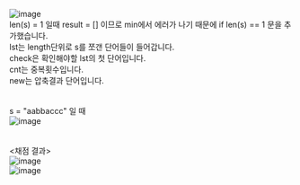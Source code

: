 ![image](https://user-images.githubusercontent.com/97713997/184935728-0bdf09f4-c171-49c4-acc3-847ec50e2964.png)
</br>
len(s) = 1 일때 result = [] 이므로 min에서 에러가 나기 때문에 if len(s) == 1 문을 추가했습니다.
</br>
lst는 length단위로 s를 쪼갠 단어들이 들어갑니다.
</br>
check은 확인해야할 lst의 첫 단어입니다.
</br>
cnt는 중복횟수입니다.
</br>
new는 압축결과 단어입니다.
</br>
</br>
</br>
s	= "aabbaccc" 일 때
</br>
![image](https://user-images.githubusercontent.com/97713997/184935165-5c625cd7-616d-45d2-a9bd-72e0ea1a2378.png)
</br>
</br>
</br>
<채점 결과>
</br>
![image](https://user-images.githubusercontent.com/97713997/184936619-b7e6c438-8051-4fa7-93f8-d033681682bd.png)
</br>
![image](https://user-images.githubusercontent.com/97713997/184936651-8f1a5daf-03ae-4394-9d54-930470746645.png)
